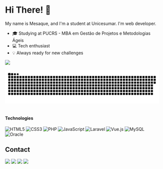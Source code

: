 #  Hi There! 👋
My name is Mesaque, and I'm a student at Unicesumar. I'm web developer.

- 🎓 Studying at PUCRS - MBA em Gestão de Projetos e Metodologias Ágeis
- 💻 Tech enthusiast
- 💡 Always ready for new challenges
  
<a href="http://www.github.com/titiushadow"><img src="https://github-readme-streak-stats.herokuapp.com/?user=titiushadow&stroke=ffffff&background=181824&ring=ffffff&fire=ffffff&currStreakNum=ffffff&currStreakLabel=ffffff&sideNums=ffffff&sideLabels=ffffff&dates=ffffff&hide_border=true" /></a>

<picture>
 <source media="(prefers-color-scheme: dark)" srcset="https://raw.githubusercontent.com/titiushadow/titiushadow/output/github-contribution-grid-snake-dark.svg">
  <source media="(prefers-color-scheme: light)" srcset="https://raw.githubusercontent.com/titiushadow/titiushadow/output/github-contribution-grid-snake.svg">
  <img alt="github contribution grid snake animation" src="https://raw.githubusercontent.com/titiushadow/titiushadow/output/github-contribution-grid-snake.svg">
</picture>

<div style="display: inline_block"><br>

  #### Technologies
  ![HTML5](https://img.shields.io/badge/html5-%23E34F26.svg?style=for-the-badge&logo=html5&logoColor=white)
  ![CSS3](https://img.shields.io/badge/css3-%231572B6.svg?style=for-the-badge&logo=css3&logoColor=white)
  ![PHP](https://img.shields.io/badge/php-%23777BB4.svg?style=for-the-badge&logo=php&logoColor=white)
  ![JavaScript](https://img.shields.io/badge/javascript-%23323330.svg?style=for-the-badge&logo=javascript&logoColor=%23F7DF1E)
  ![Laravel](https://img.shields.io/badge/laravel-%23FF2D20.svg?style=for-the-badge&logo=laravel&logoColor=white)
  ![Vue.js](https://img.shields.io/badge/vuejs-%2335495e.svg?style=for-the-badge&logo=vuedotjs&logoColor=%234FC08D)
  ![MySQL](https://img.shields.io/badge/mysql-%2300f.svg?style=for-the-badge&logo=mysql&logoColor=white)
  ![Oracle](https://img.shields.io/badge/Oracle-F80000?style=for-the-badge&logo=oracle&logoColor=white)
</div>

## Contact
<div>
  <a href="https://api.whatsapp.com/send?phone=5518991144799" target="_blank"><img src="https://img.shields.io/badge/WhatsApp-25D366?style=for-the-badge&logo=whatsapp&logoColor=white" target="_blank"></a>
  <a href="https://instagram.com/mesaque1212/" target="_blank"><img src="https://img.shields.io/badge/Instagram-E4405F?style=for-the-badge&logo=instagram&logoColor=white" target="_blank"></a>
  <a href="mailto:mesaque1212@gmail.com"><img src="https://img.shields.io/badge/Gmail-D14836?style=for-the-badge&logo=gmail&logoColor=white" target="_blank"></a>
  <a href="https://www.linkedin.com/in/mesaque-de-souza-mois%C3%A9s-7860371a7/" target="_blank"><img src="https://img.shields.io/badge/LinkedIn-0077B5?style=for-the-badge&logo=linkedin&logoColor=white" target="_blank"></a> 
</div>
